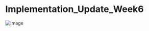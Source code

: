 # Implementation_Update_Week6
![image](https://user-images.githubusercontent.com/47480631/162923412-b5ec4b93-5b8a-4472-9e2d-107f8ab480fe.png)
